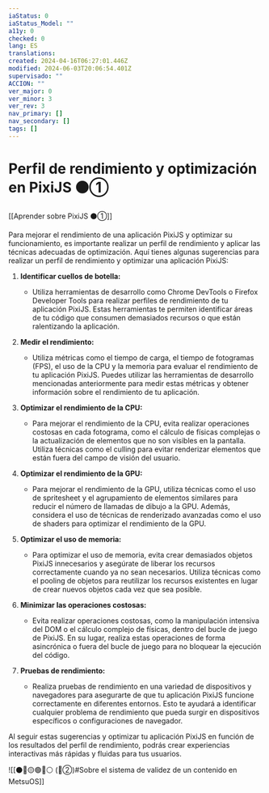 ```yaml
---
iaStatus: 0
iaStatus_Model: ""
a11y: 0
checked: 0
lang: ES
translations: 
created: 2024-04-16T06:27:01.446Z
modified: 2024-06-03T20:06:54.401Z
supervisado: ""
ACCION: ""
ver_major: 0
ver_minor: 3
ver_rev: 3
nav_primary: []
nav_secondary: []
tags: []
---
```

# Perfil de rendimiento y optimización en PixiJS ⚫①

[[Aprender sobre PixiJS ⚫①]]

Para mejorar el rendimiento de una aplicación PixiJS y optimizar su funcionamiento, es importante realizar un perfil de rendimiento y aplicar las técnicas adecuadas de optimización. Aquí tienes algunas sugerencias para realizar un perfil de rendimiento y optimizar una aplicación PixiJS:

1. **Identificar cuellos de botella:**
   - Utiliza herramientas de desarrollo como Chrome DevTools o Firefox Developer Tools para realizar perfiles de rendimiento de tu aplicación PixiJS. Estas herramientas te permiten identificar áreas de tu código que consumen demasiados recursos o que están ralentizando la aplicación.

2. **Medir el rendimiento:**
   - Utiliza métricas como el tiempo de carga, el tiempo de fotogramas (FPS), el uso de la CPU y la memoria para evaluar el rendimiento de tu aplicación PixiJS. Puedes utilizar las herramientas de desarrollo mencionadas anteriormente para medir estas métricas y obtener información sobre el rendimiento de tu aplicación.

3. **Optimizar el rendimiento de la CPU:**
   - Para mejorar el rendimiento de la CPU, evita realizar operaciones costosas en cada fotograma, como el cálculo de físicas complejas o la actualización de elementos que no son visibles en la pantalla. Utiliza técnicas como el culling para evitar renderizar elementos que están fuera del campo de visión del usuario.

4. **Optimizar el rendimiento de la GPU:**
   - Para mejorar el rendimiento de la GPU, utiliza técnicas como el uso de spritesheet y el agrupamiento de elementos similares para reducir el número de llamadas de dibujo a la GPU. Además, considera el uso de técnicas de renderizado avanzadas como el uso de shaders para optimizar el rendimiento de la GPU.

5. **Optimizar el uso de memoria:**
   - Para optimizar el uso de memoria, evita crear demasiados objetos PixiJS innecesarios y asegúrate de liberar los recursos correctamente cuando ya no sean necesarios. Utiliza técnicas como el pooling de objetos para reutilizar los recursos existentes en lugar de crear nuevos objetos cada vez que sea posible.

6. **Minimizar las operaciones costosas:**
   - Evita realizar operaciones costosas, como la manipulación intensiva del DOM o el cálculo complejo de físicas, dentro del bucle de juego de PixiJS. En su lugar, realiza estas operaciones de forma asincrónica o fuera del bucle de juego para no bloquear la ejecución del código.

7. **Pruebas de rendimiento:**
   - Realiza pruebas de rendimiento en una variedad de dispositivos y navegadores para asegurarte de que tu aplicación PixiJS funcione correctamente en diferentes entornos. Esto te ayudará a identificar cualquier problema de rendimiento que pueda surgir en dispositivos específicos o configuraciones de navegador.

Al seguir estas sugerencias y optimizar tu aplicación PixiJS en función de los resultados del perfil de rendimiento, podrás crear experiencias interactivas más rápidas y fluidas para tus usuarios.

![[⚫🔴🟡🟢🔵⚪ (🔴②)#Sobre el sistema de validez de un contenido en MetsuOS]]